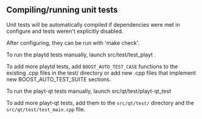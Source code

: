 Compiling/running unit tests
------------------------------------

Unit tests will be automatically compiled if dependencies were met in configure
and tests weren't explicitly disabled.

After configuring, they can be run with 'make check'.

To run the playtd tests manually, launch src/test/test_playt .

To add more playtd tests, add `BOOST_AUTO_TEST_CASE` functions to the existing
.cpp files in the test/ directory or add new .cpp files that
implement new BOOST_AUTO_TEST_SUITE sections.

To run the playt-qt tests manually, launch src/qt/test/playt-qt_test

To add more playt-qt tests, add them to the `src/qt/test/` directory and
the `src/qt/test/test_main.cpp` file.
